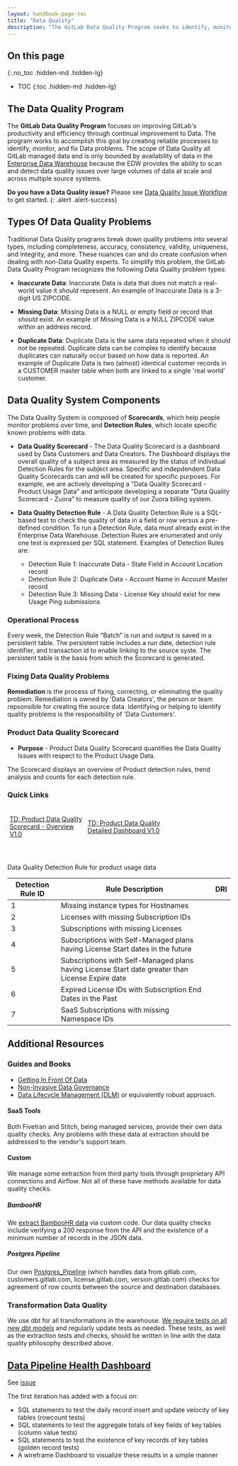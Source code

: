 ```yaml
---
layout: handbook-page-toc
title: "Data Quality"
description: "The GitLab Data Quality Program seeks to identify, monitor, and remediate problems with Data quality that effect GitLab's productivity and efficiency."
---
```


## On this page
{:.no_toc .hidden-md .hidden-lg}

- TOC
{:toc .hidden-md .hidden-lg}

<link rel="stylesheet" type="text/css" href="/stylesheets/biztech.css" />

## The Data Quality Program

The **GitLab Data Quality Program** focuses on improving GitLab's productivity and efficiency through continual improvement to Data.
The program works to accomplish this goal by creating reliable processes to identify, monitor, and fix Data problems.
The scope of Data Quality all GitLab managed data and is only bounded by availability of data in the [Enterprise Data Warehouse](https://about.gitlab.com/handbook/business-technology/data-team/platform/#our-data-stack) because the EDW provides the ability to scan and detect data quality issues over large volumes of data at scale and across multiple source systems.

**Do you have a Data Quality issue?** Please see [Data Quality Issue Workflow](/handbook/business-technology/data-team/how-we-work/#data-quality-issue-workflow) to get started.
{: .alert .alert-success}

## Types Of Data Quality Problems

Traditional Data Quality programs break down quality problems into several types, including completeness, accuracy, consistency, validity, uniqueness, and integrity, and more. 
These nuances can and do create confusion when dealing with non-Data Quality experts.
To simplify this problem, the GitLab Data Quality Program recognizes the following Data Quality problem types:

- **Inaccurate Data**: Inaccurate Data is data that does not match a real-world value it _should_ represent. 
An example of Inaccurate Data is a 3-digit US ZIPCODE.

- **Missing Data**: Missing Data is a NULL or empty field or record that _should_ exist.
An example of Missing Data is a NULL ZIPCODE value within an address record.

- **Duplicate Data**: Duplicate Data is the same data repeated when it should not be repeated.
Duplicate data can be complex to identify because duplicates can naturally occur based on how data is reported.
An example of Duplicate Data is two (almost) identical customer records in a CUSTOMER master table when both are linked to a single 'real world' customer.

## Data Quality System Components

The Data Quality System is composed of **Scorecards**, which help people monitor problems over time, and **Detection Rules**, which locate specific known problems with data.

- **Data Quality Scorecard** - The Data Quality Scorecard is a dashboard used by Data Customers and Data Creators. The Dashboard displays the overall quality of a subject area as measured by the status of individual Detection Rules for the subject area. Specific and indepdendent Data Quality Scorecards can and will be created for specific purposes. For example, we are actively developing a "Data Quality Scorecard - Product Usage Data" and anticipate developing a separate "Data Quality Scorecard - Zuora" to measure quality of our Zuora billing system.

- **Data Quality Detection Rule** - A Data Quality Detection Rule is a SQL-based test to check the quality of data in a field or row versus a pre-defined condition. To run a Detection Rule, data must already exist in the Enterprise Data Warehouse. Detection Rules are enumerated and only one test is expressed per SQL statement. Examples of Detection Rules are:
     - Detection Rule 1: Inaccurate Data - State Field in Account Location record
     - Detection Rule 2: Duplicate Data - Account Name in Account Master record
     - Detection Rule 3: Missing Data - License Key should exist for new Usage Ping submissions

### Operational Process

Every week, the Detection Rule “Batch” is run and output is saved in a persistent table. The persistent table includes a run date, detection rule identifier, and transaction id to enable linking to the source syste. The persistent table is the basis from which the Scorecard is generated.

### Fixing Data Quality Problems

**Remediation** is the process of fixing, correcting, or eliminating the quality problem. Remediation is owned by 'Data Creators', the person or team repsonsible for creating the source data. Identifying or helping to identify quality problems is the responsibility of 'Data Customers'.

### Product Data Quality Scorecard

- **Purpose** - Product Data Quality Scorecard quantifies the Data Quality Issues with respect to the Product Usage Data. 

The Scorecard displays an overview of Product detection rules, trend analysis and counts for each detection rule. 

### Quick Links
<div class="flex-row" markdown="0" style="height:80px">
  <a href="https://app.periscopedata.com/app/gitlab/887191/TD:-Product-Data-Quality-Scorecard---Overview-V1.0" class="btn btn-purple" style="width:33%;height:100%;margin:5px;float:left;display:flex;justify-content:center;align-items:center;">TD: Product Data Quality Scorecard - Overview V1.0</a>
  <a href="https://app.periscopedata.com/app/gitlab/868646/TD:-Product-Data-Quality-Detailed-Dashboard-V1.0" class="btn btn-purple" style="width:33%;height:100%;margin:5px;float:left;display:flex;justify-content:center;align-items:center;">TD: Product Data Quality Detailed Dashboard V1.0</a>
</div>
<br><br>


Data Quality Detection Rule for product usage data

| Detection Rule ID | Rule Description | DRI |
| - | - | - |
|1|Missing instance types for Hostnames||
|2|Licenses with missing Subscription IDs||
|3|Subscriptions with missing Licenses||
|4|Subscriptions with Self-Managed plans having License Start dates in the future||
|5|Subscriptions with Self-Managed plans having License Start date greater than License Expire date||
|6|Expired License IDs with Subscription End Dates in the Past||
|7|SaaS Subscriptions with missing Namespace IDs|


## Additional Resources

### Guides and Books

- [Getting In Front Of Data](https://www.amazon.com/Getting-Front-Data-Does-What-ebook/dp/B01KTTJXZ4)
- [Non-Invasive Data Governance](https://www.amazon.com/Non-Invasive-Data-Governance-Robert-Seiner/dp/1935504851)
- [Data Lifecycle Management (DLM)](https://assets.red-gate.com/simple-talk/database-lifecycle-management-ebook.PDF) or equivalently robust approach.

#### SaaS Tools

Both Fivetran and Stitch, being managed services, provide their own data quality checks. Any problems with these data at extraction should be addressed to the vendor's support team.

#### Custom

We manage some extraction from third party tools through proprietary API connections and Airflow. Not all of these have methods available for data quality checks.

##### BambooHR

We [extract BambooHR data](https://gitlab.com/gitlab-data/analytics/tree/master/extract/bamboohr) via custom code. Our data quality checks include verifying a 200 response from the API and the existence of a minimum number of records in the JSON data.

##### Postgres Pipeline

Our own [Postgres_Pipeline](https://gitlab.com/gitlab-data/analytics/tree/master/extract/postgres_pipeline) (which handles data from gitlab.com, customers.gitlab.com, license.gitlab.com, version.gitlab.com) checks for agreement of row counts between the source and destination databases.

### Transformation Data Quality

We use dbt for all transformations in the warehouse. [We require tests on all new dbt models](/handbook/business-technology/data-team/#transformation) and regularly update tests as needed. These tests, as well as the extraction tests and checks, should be written in line with the data quality philosophy described above.

## [Data Pipeline Health Dashboard](https://app.periscopedata.com/app/gitlab/715938/Data-Pipeline-Health-Dashboard])

See [issue](https://gitlab.com/gitlab-data/analytics/-/issues/4808)

The first iteration has added with a focus on:

- SQL statements to test the daily record insert and update velocity of key tables (rowcount tests)
- SQL statements to test the aggregate totals of key fields of key tables  (column value tests)
- SQL statements to test the existence of key records of key tables  (golden record tests)
- A wireframe Dashboard to visualize these results in a simple manner

